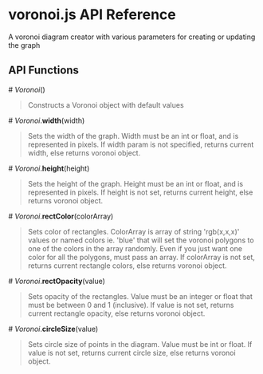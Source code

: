 # voronoi.js API Reference

A voronoi diagram creator with various parameters for creating or updating the graph

## API Functions

\# *Voronoi*()

> Constructs a Voronoi object with default values

\# *Voronoi*.**width**(width)
> Sets the width of the graph. Width must be an int or float, and is represented in pixels. If width param is not specified, returns current width, else returns voronoi object.

\# *Voronoi*.**height**(height)
> Sets the height of the graph. Height must be an int or float, and is represented in pixels. If height is not set, returns current height, else returns voronoi object.

\# *Voronoi*.**rectColor**(colorArray)
> Sets color of rectangles. ColorArray is array of string 'rgb(x,x,x)' values or named colors ie. 'blue' that will set the voronoi polygons to one of the colors in the array randomly. Even if you just want one color for all the polygons, must pass an array. If colorArray is not set, returns current rectangle colors, else returns voronoi object.

\# *Voronoi*.**rectOpacity**(value)
> Sets opacity of the rectangles. Value must be an integer or float that must be between 0 and 1 (inclusive). If value is not set, returns current rectangle opacity, else returns voronoi object.

\# *Voronoi*.**circleSize**(value)
> Sets circle size of points in the diagram. Value must be int or float. If value is not set, returns current circle size, else returns voronoi object.

